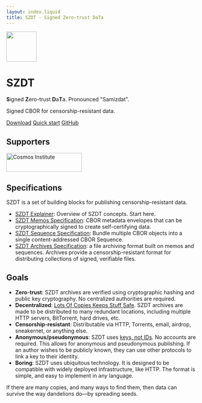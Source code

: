 ```yaml
---
layout: index.liquid
title: SZDT - Signed Zero-trust DaTa
---
```


<img src="{{site.url}}/assets/logo2.png" height="80" />

# SZDT

**S**igned **Z**ero-trust **D**a**T**a. Pronounced "Samizdat".

Signed CBOR for censorship-resistant data.

<div class="hstack gap">
    <a class="btn primary" href="{{ "download/" | prepend: site.url }}">Download</a>
    <a class="btn" href="{{ "guides/quick-start/" | prepend: site.url }}">Quick start</a>
    <a class="btn" href="https://github.com/gordonbrander/szdt">GitHub</a>
</div>

## Supporters

<div class="hstack gap">
    <a rel="external" href="https://cosmos-institute.org/">
        <img class="img"  alt="Cosmos Institute" src="{{site.url}}media/cosmos-institute.svg" width="200" height="50" />
    </a>
</div>

## Specifications

SZDT is a set of building blocks for publishing censorship-resistant data.

- [SZDT Explainer]({{site.url}}specs/explainer/): Overview of SZDT concepts. Start here.
- [SZDT Memos Specification]({{site.url}}specs/memos/): CBOR metadata envelopes that can be cryptographically signed to create self-certifying data.
- [SZDT Sequence Specification]({{site.url}}specs/sequences/): Bundle multiple CBOR objects into a single content-addressed CBOR Sequence.
- [SZDT Archives Specification]({{site.url}}specs/archives/): a file archiving format built on memos and sequences. Archives provide a censorship-resistant format for distributing collections of signed, verifiable files.

## Goals

- **Zero-trust**: SZDT archives are verified using cryptographic hashing and public key cryptography. No centralized authorities are required.
- **Decentralized**: [Lots Of Copies Keeps Stuff Safe](https://www.lockss.org/). SZDT archives are made to be distributed to many redundant locations, including multiple HTTP servers, BitTorrent, hard drives, etc.
- **Censorship-resistant**: Distributable via HTTP, Torrents, email, airdrop, sneakernet, or anything else.
- **Anonymous/pseudonymous**: SZDT uses [keys, not IDs](https://newsletter.squishy.computer/i/60168330/keys-not-ids-toward-personal-illegibility). No accounts are required. This allows for anonymous and pseudonymous publishing. If an author wishes to be publicly known, they can use other protocols to link a key to their identity.
- **Boring**: SZDT uses ubiquitous technology. It is designed to be compatible with widely deployed infrastructure, like HTTP. The format is simple, and easy to implement in any language.

If there are many copies, and many ways to find them, then data can survive the way dandelions do—by spreading seeds.
